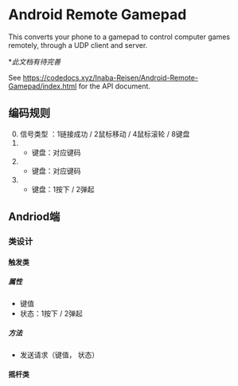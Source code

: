 # Android Remote Gamepad

This converts your phone to a gamepad to control computer games remotely, 
through a UDP client and server.

\**此文档有待完善*

See https://codedocs.xyz/Inaba-Reisen/Android-Remote-Gamepad/index.html for the API document.

## 编码规则
0. 信号类型 ：1链接成功 / 2鼠标移动 / 4鼠标滚轮 / 8键盘
1. 
    - 键盘：对应键码
2. 
    - 键盘：对应键码
3. 
    - 键盘：1按下 / 2弹起
    

## Andriod端

### 类设计

#### 触发类
##### 属性
- 键值
- 状态：1按下 / 2弹起
##### 方法
- 发送请求（键值， 状态）

#### 摇杆类
